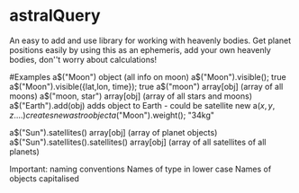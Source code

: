 # astralQuery
An easy to add and use library for working with heavenly bodies. Get planet positions easily by using this as an ephemeris, add your own heavenly bodies, don''t worry about calculations!

#Examples
a$("Moon")                                              object (all info on moon)
a$("Moon").visible();                                   true
a$("Moon").visible({lat,lon, time});                    true
a$("moon")						array[obj] (array of all moons)
a$("moon, star")					array[obj] (array of all stars and moons)
a$("Earth").add(obj)					adds object to Earth - could be satellite
new a$(x,y,z....)					creates new astro object
a$("Moon").weight();					"34kg"

a$("Sun").satellites()                                  array[obj] (array of planet objects)
a$("Sun").satellites().satellites()                     array[obj] (array of all satellites of all planets)

Important: naming conventions
Names of type in lower case
Names of objects capitalised
